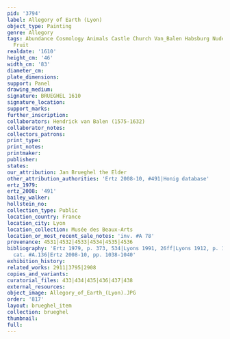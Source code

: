 ```yaml
---
pid: '3794'
label: Allegory of Earth (Lyon)
object_type: Painting
genre: Allegory
tags: Abundance Cosmology Animals Castle Church Van_Balen Habsburg Nude Putti Landscape
  Fruit
realdate: '1610'
height_cm: '46'
width_cm: '83'
diameter_cm: 
plate_dimensions: 
support: Panel
drawing_medium: 
signature: BRUEGHEL 1610
signature_location: 
support_marks: 
further_inscription: 
collaborators: Hendrick van Balen (1575-1632)
collaborator_notes: 
collectors_patrons: 
print_type: 
print_notes: 
printmaker: 
publisher: 
states: 
our_attribution: Jan Brueghel the Elder
other_attribution_authorities: 'Ertz 2008-10, #491|Honig database'
ertz_1979: 
ertz_2008: '491'
bailey_walker: 
hollstein_no: 
collection_type: Public
location_country: France
location_city: Lyon
location_collection: Musée des Beaux-Arts
location_or_most_recent_sale_notes: 'inv. #A 78'
provenance: 4531|4532|4533|4534|4535|4536
bibliography: 'Ertz 1979, p. 373, 534|Lyons 1991, 26ff|Lyons 1912, p. 10|Werche 2004,
  cat. #A.136|Ertz 2008-10, pp. 1038-1040'
exhibition_history: 
related_works: 2911|3795|2908
copies_and_variants: 
curatorial_files: 433|434|435|436|437|438
external_resources: 
object_image: Allegory_of_Earth_(Lyon).JPG
order: '817'
layout: brueghel_item
collection: brueghel
thumbnail: 
full: 
---
```

